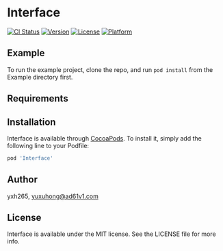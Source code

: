 # Interface

[![CI Status](https://img.shields.io/travis/yxh265/Interface.svg?style=flat)](https://travis-ci.org/yxh265/Interface)
[![Version](https://img.shields.io/cocoapods/v/Interface.svg?style=flat)](https://cocoapods.org/pods/Interface)
[![License](https://img.shields.io/cocoapods/l/Interface.svg?style=flat)](https://cocoapods.org/pods/Interface)
[![Platform](https://img.shields.io/cocoapods/p/Interface.svg?style=flat)](https://cocoapods.org/pods/Interface)

## Example

To run the example project, clone the repo, and run `pod install` from the Example directory first.

## Requirements

## Installation

Interface is available through [CocoaPods](https://cocoapods.org). To install
it, simply add the following line to your Podfile:

```ruby
pod 'Interface'
```

## Author

  yxh265, yuxuhong@ad61v1.com

## License

Interface is available under the MIT license. See the LICENSE file for more info.
